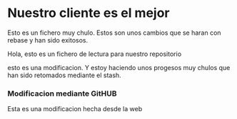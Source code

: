 # Nuestro cliente es el mejor

Esto es un fichero muy chulo. Estos son unos cambios que se haran con rebase y han sido exitosos.

Hola, esto es un fichero de lectura para nuestro repositorio

esto es una modificacion. Y estoy haciendo unos progesos muy chulos que han sido retomados mediante el stash.

### Modificacion mediante GitHUB

Esta es una modificacion hecha desde la web
